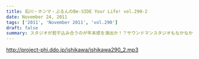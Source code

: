 ```yaml
---
title: 石川・ホンマ・ぶるんのBe-SIDE Your Life! vol.290-2
date: November 24, 2011
tags: ['2011', 'November 2011', 'vol.290']
draft: false
summary: スタジオが若干込み合うのが年末感を演出か！？サウンドマンスタジオもなかなかの混みよう。そんな中、早くもホンマさんの来年の予定がビーサイで決まってくるわけであり。NAMAE
---
```


http://project-phi.ddo.jp/ishikawa/ishikawa290_2.mp3